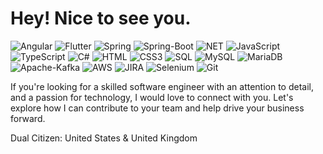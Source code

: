 <h1> Hey! Nice to see you.</h1>


![Angular](https://img.shields.io/badge/Angular-DD0031?style=flat-square&logo=angular&logoColor=black)
![Flutter](https://img.shields.io/badge/Flutter-02569B?style=flat-square&logo=flutter&logoColor=61DAFB)
![Spring](https://img.shields.io/badge/Spring-6DB33F?style=flat-square&logo=spring&logoColor=white)
![Spring-Boot](https://img.shields.io/badge/SpringBoot-6DB33F?style=flat-square&logo=springboot&logoColor=white)
![NET](https://img.shields.io/badge/.NET-512BD4?style=flat-square&logo=dotnet&logoColor=white)
![JavaScript](https://img.shields.io/badge/JavaScript-F7DF1E?style=flat-square&logo=javascript&logoColor=black)
![TypeScript](https://img.shields.io/badge/TypeScript-007ACC?style=flat-square&logo=typescript&logoColor=white)
![C#](https://img.shields.io/badge/C_Sharp-512BD4?style=flat-square&logo=csharp&logoColor=white)
![HTML](https://img.shields.io/badge/HTML5-E34F26?style=flat-square&logo=html5&logoColor=white)
![CSS3](https://img.shields.io/badge/CSS3-1572B6?style=flat-square&logo=css3&logoColor=white)
![SQL](https://img.shields.io/badge/SQL-4169E1?style=flat-square&logo=microsoftsqlserver&logoColor=black)
![MySQL](https://img.shields.io/badge/MySQL-005C84?style=flat-square&logo=mysql&logoColor=white)
![MariaDB](https://img.shields.io/badge/MariaDB-003545?style=flat-square&logo=mariadb&logoColor=white)
![Apache-Kafka](https://img.shields.io/badge/ApacheKafka-231F20?style=flat-square&logo=apache-kafka&logoColor=white)
![AWS](https://img.shields.io/badge/AWS-232F3E?style=flat-square&logo=amazonaws&logoColor=white)
![JIRA](https://img.shields.io/badge/JIRA-0052CC?style=flat-square&logo=jira&logoColor=white)
![Selenium](https://img.shields.io/badge/Selenium-43B02A?style=flat-square&logo=selenium&logoColor=white)
![Git](https://img.shields.io/badge/Git-F05032?style=flat-square&logo=git&logoColor=white)

If you're looking for a skilled software engineer with an attention to detail, and a passion for technology, I would love to connect with you. Let's explore how I can contribute to your team and help drive your business forward.

Dual Citizen: United States & United Kingdom

<!--
**rdonald/rdonald** is a ✨ _special_ ✨ repository because its `README.md` (this file) appears on your GitHub profile.

Here are some ideas to get you started:

- 🔭 I’m currently working on ...
- 🌱 I’m currently learning ...
- 👯 I’m looking to collaborate on ...
- 🤔 I’m looking for help with ...
- 💬 Ask me about ...
- 📫 How to reach me: ...
- 😄 Pronouns: ...
- ⚡ Fun fact: ...
-->
